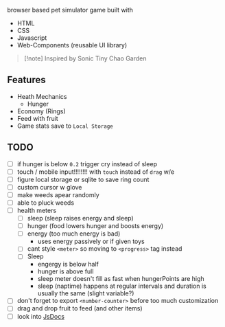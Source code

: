 browser based pet simulator game built with

- HTML
- CSS
- Javascript
- Web-Components (reusable UI library)

> [!note] Inspired by Sonic Tiny Chao Garden

## Features

- Heath Mechanics
  - Hunger
- Economy (Rings)
- Feed with fruit
- Game stats save to `Local Storage`

## TODO

- [ ] if hunger is below `0.2` trigger cry instead of sleep
- [ ] touch / mobile input!!!!!!!! with `touch` instead of `drag` w/e
- [ ] figure local storage or sqlite to save ring count
- [ ] custom cursor w glove
- [ ] make weeds apear randomly
- [ ] able to pluck weeds
- [ ] health meters
  - [ ] sleep (sleep raises energy and sleep)
  - [ ] hunger (food lowers hunger and boosts energy)
  - [ ] energy (too much energy is bad)
    - uses energy passively or if given toys
  - [ ] cant style `<meter>` so moving to `<progress>` tag instead
  - [ ] Sleep
    - engergy is below half
    - hunger is above full
    - sleep meter doesn't fill as fast when hungerPoints are high
    - sleep (naptime) happens at regular intervals and duration is usually the same (slight variable?)
- [ ] don't forget to export `<number-counter>` before too much customization
- [ ] drag and drop fruit to feed (and other items)
- [ ] look into [JsDocs](https://depth-first.com/articles/2021/10/20/types-without-typescript/)

